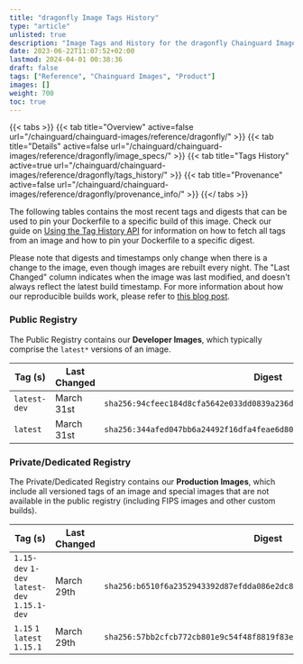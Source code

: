 ```yaml
---
title: "dragonfly Image Tags History"
type: "article"
unlisted: true
description: "Image Tags and History for the dragonfly Chainguard Image"
date: 2023-06-22T11:07:52+02:00
lastmod: 2024-04-01 00:38:36
draft: false
tags: ["Reference", "Chainguard Images", "Product"]
images: []
weight: 700
toc: true
---
```


{{< tabs >}}
{{< tab title="Overview" active=false url="/chainguard/chainguard-images/reference/dragonfly/" >}}
{{< tab title="Details" active=false url="/chainguard/chainguard-images/reference/dragonfly/image_specs/" >}}
{{< tab title="Tags History" active=true url="/chainguard/chainguard-images/reference/dragonfly/tags_history/" >}}
{{< tab title="Provenance" active=false url="/chainguard/chainguard-images/reference/dragonfly/provenance_info/" >}}
{{</ tabs >}}

The following tables contains the most recent tags and digests that can be used to pin your Dockerfile to a specific build of this image. Check our guide on [Using the Tag History API](/chainguard/chainguard-images/using-the-tag-history-api/) for information on how to fetch all tags from an image and how to pin your Dockerfile to a specific digest.

Please note that digests and timestamps only change when there is a change to the image, even though images are rebuilt every night. The "Last Changed" column indicates when the image was last modified, and doesn't always reflect the latest build timestamp. For more information about how our reproducible builds work, please refer to [this blog post](https://www.chainguard.dev/unchained/reproducing-chainguards-reproducible-image-builds).

### Public Registry
The Public Registry contains our **Developer Images**, which typically comprise the `latest*` versions of an image.

| Tag (s)       | Last Changed | Digest                                                                    |
|---------------|--------------|---------------------------------------------------------------------------|
|  `latest-dev` | March 31st   | `sha256:94cfeec184d8cfa5642e033dd0839a236dc09a2beab6522f19563bae0ca7a52c` |
|  `latest`     | March 31st   | `sha256:344afed047bb6a24492f16dfa4feae6d800b1732656b4eb8198e2b6d70423446` |


### Private/Dedicated Registry
The Private/Dedicated Registry contains our **Production Images**, which include all versioned tags of an image and special images that are not available in the public registry (including FIPS images and other custom builds).

| Tag (s)                                       | Last Changed | Digest                                                                    |
|-----------------------------------------------|--------------|---------------------------------------------------------------------------|
|  `1.15-dev` `1-dev` `latest-dev` `1.15.1-dev` | March 29th   | `sha256:b6510f6a2352943392d87efdda086e2dc87d6ac156a459c98d7994f39996474a` |
|  `1.15` `1` `latest` `1.15.1`                 | March 29th   | `sha256:57bb2cfcb772cb801e9c54f48f8819f83ef413e0b5ee9acf55eaa6dd1ffed64e` |

